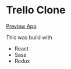 <h1>Trello Clone</h1>

<a href="https://eager-jang-356ed5.netlify.app" target="_blank">Preview App</a>

This was build with
<ul>
  <li>React</li>
    <li>Sass</li>
    <li>Redux</li>
 </ul>
